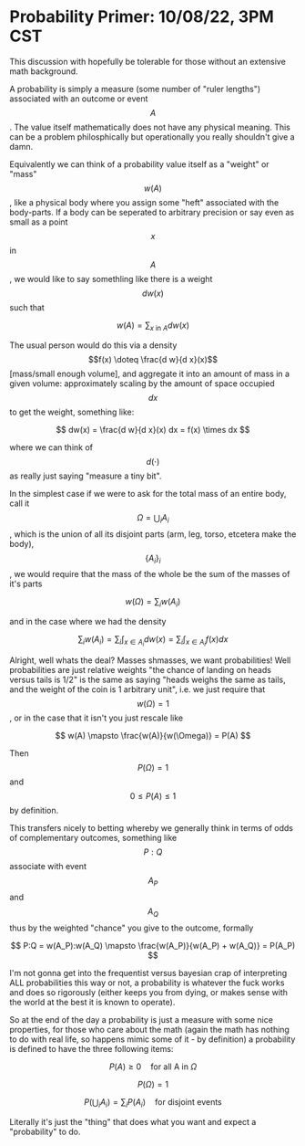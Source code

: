 # Probability Primer: 10/08/22, 3PM CST

This discussion with hopefully be tolerable for those without an extensive math background.

A probability is simply a measure (some number of "ruler lengths") associated with an outcome or event $$A$$ . The value itself mathematically does not have any physical meaning. This can be a problem philosphically but operationally you really shouldn't give a damn.

Equivalently we can think of a probability value itself as a "weight" or "mass" $$w(A)$$ , like a physical body where you assign some "heft" associated with the body-parts. If a body can be seperated to arbitrary precision or say even as small as a point $$x$$ in $$A$$ , we would like to say somethling like there is a weight $$dw(x)$$ such that

$$
w(A) = \sum_{x \text{ in } A} dw(x)
$$

The usual person would do this via a density $$f(x) \doteq \frac{d w}{d x}(x)$$ [mass/small enough volume], and aggregate it into an amount of mass in a given volume: approximately scaling by the amount of space occupied $$d x $$ to get the weight, something like:

$$
dw(x) = \frac{d w}{d x}(x)  dx = f(x) \times dx
$$

where we can think of $$d(\cdot)$$ as really just saying "measure a tiny bit".

In the simplest case if we were to ask for the total mass of an entire body, call it $$\Omega = \bigcup_i A_i$$, which is the union of all its disjoint parts (arm, leg, torso, etcetera make the body), $$\{A_i\}_i$$, we would require that the mass of the whole be the sum of the masses of it's parts

$$
w(\Omega) = \sum_i w(A_i)
$$

and in the case where we had the density

$$
\sum_i w(A_i) = \sum_i \int_{x \in A_i} dw(x) = \sum_i \int_{x \in A_i} f(x) dx
$$

Alright, well whats the deal? Masses shmasses, we want probabilities! Well probabilities are just relative weights "the chance of landing on heads versus tails is 1/2" is the same as saying "heads weighs the same as tails, and the weight of the coin is 1 arbitrary unit", i.e. we just require that $$w(\Omega) = 1$$, or in the case that it isn't you just rescale like

$$
w(A) \mapsto \frac{w(A)}{w(\Omega)} = P(A)
$$

Then $$P(\Omega) = 1$$ and $$0 \leq P(A) \leq 1$$ by definition.

This transfers nicely to betting whereby we generally think in terms of odds of complementary outcomes, something like $$P:Q$$ associate with event $$A_P$$ and $$A_Q$$ thus by the weighted "chance" you give to the outcome, formally

$$
P:Q = w(A_P):w(A_Q) \mapsto \frac{w(A_P)}{w(A_P) + w(A_Q)} = P(A_P)
$$

I'm not gonna get into the frequentist versus bayesian crap of interpreting ALL probabilities this way or not, a probability is whatever the fuck works and does so rigorously (either keeps you from dying, or makes sense with the world at the best it is known to operate).

So at the end of the day a probability is just a measure with some nice properties, for those who care about the math (again the math has nothing to do with real life, so happens mimic some of it - by definition) a probability is defined to have the three following items:

$$
P(A) \geq 0 \quad \text{for all A in} \ \Omega
$$

$$
P(\Omega) = 1
$$

$$
P(\bigcup_i A_i) = \sum_i P(A_i) \quad \text{for disjoint events}
$$

Literally it's just the "thing" that does what you want and expect a "probability" to do.
